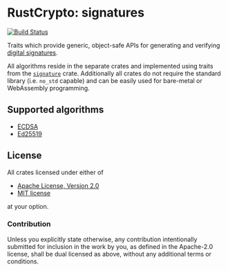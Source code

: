 # RustCrypto: signatures
[![Build Status](https://travis-ci.org/RustCrypto/signatures.svg?branch=master)](https://travis-ci.org/RustCrypto/signatures)

Traits which provide generic, object-safe APIs for generating and verifying
[digital signatures][1].

All algorithms reside in the separate crates and implemented using traits from
the [`signature`](https://docs.rs/signature/) crate. Additionally all crates do
not require the standard library (i.e. `no_std` capable) and can be easily used
for bare-metal or WebAssembly programming.

## Supported algorithms

- [ECDSA][2]
- [Ed25519][3]

## License

All crates licensed under either of

 * [Apache License, Version 2.0](http://www.apache.org/licenses/LICENSE-2.0)
 * [MIT license](http://opensource.org/licenses/MIT)

at your option.

### Contribution

Unless you explicitly state otherwise, any contribution intentionally submitted
for inclusion in the work by you, as defined in the Apache-2.0 license, shall be
dual licensed as above, without any additional terms or conditions.

[1]: https://en.wikipedia.org/wiki/Digital_signature
[2]: https://en.wikipedia.org/wiki/Elliptic_Curve_Digital_Signature_Algorithm
[3]: https://en.wikipedia.org/wiki/EdDSA

